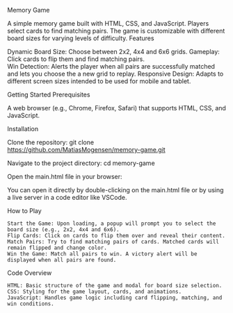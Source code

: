 Memory Game

A simple memory game built with HTML, CSS, and JavaScript. Players select cards to find matching pairs. The game is customizable with different board sizes for varying levels of difficulty.
Features

  Dynamic Board Size: Choose between 2x2, 4x4 and 6x6 grids.
  Gameplay: Click cards to flip them and find matching pairs.    
  Win Detection: Alerts the player when all pairs are successfully matched and lets you choose the a new grid to replay.
  Responsive Design: Adapts to different screen sizes intended to be used for mobile and tablet.

Getting Started
Prerequisites

  A web browser (e.g., Chrome, Firefox, Safari) that supports HTML, CSS, and JavaScript.

Installation

  Clone the repository:
    git clone https://github.com/MatiasMogensen/memory-game.git

  Navigate to the project directory:
    cd memory-game

  Open the main.html file in your browser:

You can open it directly by double-clicking on the main.html file or by using a live server in a code editor like VSCode.

How to Play

    Start the Game: Upon loading, a popup will prompt you to select the board size (e.g., 2x2, 4x4 and 6x6).
    Flip Cards: Click on cards to flip them over and reveal their content.
    Match Pairs: Try to find matching pairs of cards. Matched cards will remain flipped and change color.
    Win the Game: Match all pairs to win. A victory alert will be displayed when all pairs are found.

Code Overview

    HTML: Basic structure of the game and modal for board size selection.
    CSS: Styling for the game layout, cards, and animations.
    JavaScript: Handles game logic including card flipping, matching, and win conditions.
